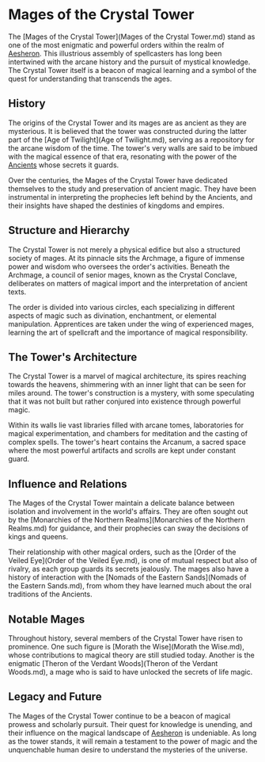 # Mages of the Crystal Tower

The [Mages of the Crystal Tower](Mages of the Crystal Tower.md) stand as one of the most enigmatic and powerful orders within the realm of [Aesheron](Aesheron.md). This illustrious assembly of spellcasters has long been intertwined with the arcane history and the pursuit of mystical knowledge. The Crystal Tower itself is a beacon of magical learning and a symbol of the quest for understanding that transcends the ages.

## History

The origins of the Crystal Tower and its mages are as ancient as they are mysterious. It is believed that the tower was constructed during the latter part of the [Age of Twilight](Age of Twilight.md), serving as a repository for the arcane wisdom of the time. The tower's very walls are said to be imbued with the magical essence of that era, resonating with the power of the [Ancients](Ancients.md) whose secrets it guards.

Over the centuries, the Mages of the Crystal Tower have dedicated themselves to the study and preservation of ancient magic. They have been instrumental in interpreting the prophecies left behind by the Ancients, and their insights have shaped the destinies of kingdoms and empires.

## Structure and Hierarchy

The Crystal Tower is not merely a physical edifice but also a structured society of mages. At its pinnacle sits the Archmage, a figure of immense power and wisdom who oversees the order's activities. Beneath the Archmage, a council of senior mages, known as the Crystal Conclave, deliberates on matters of magical import and the interpretation of ancient texts.

The order is divided into various circles, each specializing in different aspects of magic such as divination, enchantment, or elemental manipulation. Apprentices are taken under the wing of experienced mages, learning the art of spellcraft and the importance of magical responsibility.

## The Tower's Architecture

The Crystal Tower is a marvel of magical architecture, its spires reaching towards the heavens, shimmering with an inner light that can be seen for miles around. The tower's construction is a mystery, with some speculating that it was not built but rather conjured into existence through powerful magic.

Within its walls lie vast libraries filled with arcane tomes, laboratories for magical experimentation, and chambers for meditation and the casting of complex spells. The tower's heart contains the Arcanum, a sacred space where the most powerful artifacts and scrolls are kept under constant guard.

## Influence and Relations

The Mages of the Crystal Tower maintain a delicate balance between isolation and involvement in the world's affairs. They are often sought out by the [Monarchies of the Northern Realms](Monarchies of the Northern Realms.md) for guidance, and their prophecies can sway the decisions of kings and queens.

Their relationship with other magical orders, such as the [Order of the Veiled Eye](Order of the Veiled Eye.md), is one of mutual respect but also of rivalry, as each group guards its secrets jealously. The mages also have a history of interaction with the [Nomads of the Eastern Sands](Nomads of the Eastern Sands.md), from whom they have learned much about the oral traditions of the Ancients.

## Notable Mages

Throughout history, several members of the Crystal Tower have risen to prominence. One such figure is [Morath the Wise](Morath the Wise.md), whose contributions to magical theory are still studied today. Another is the enigmatic [Theron of the Verdant Woods](Theron of the Verdant Woods.md), a mage who is said to have unlocked the secrets of life magic.

## Legacy and Future

The Mages of the Crystal Tower continue to be a beacon of magical prowess and scholarly pursuit. Their quest for knowledge is unending, and their influence on the magical landscape of [Aesheron](Aesheron.md) is undeniable. As long as the tower stands, it will remain a testament to the power of magic and the unquenchable human desire to understand the mysteries of the universe.